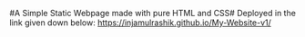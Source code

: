 #A Simple Static Webpage made with pure HTML and CSS#
Deployed in the link given down below:
https://injamulrashik.github.io/My-Website-v1/
